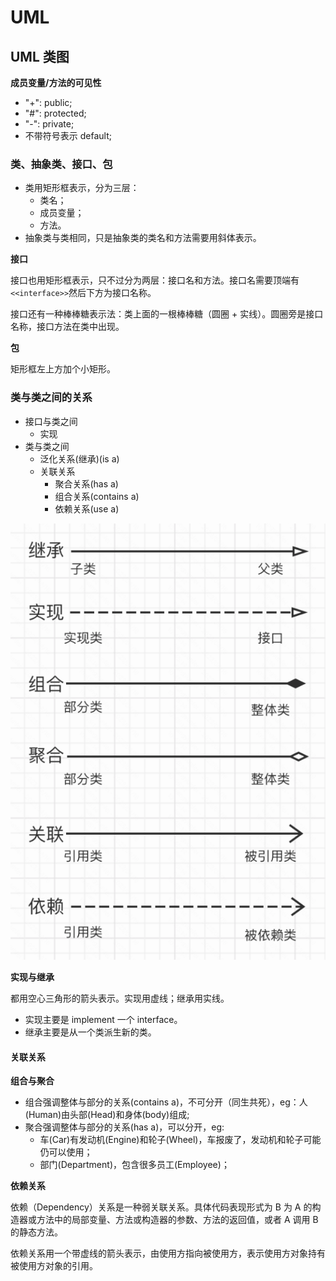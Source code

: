 # UML

## UML 类图

**成员变量/方法的可见性**

- "+": public;
- "#": protected;
- "-": private;
- 不带符号表示 default;

### 类、抽象类、接口、包

- 类用矩形框表示，分为三层：
  - 类名；
  - 成员变量；
  - 方法。
- 抽象类与类相同，只是抽象类的类名和方法需要用斜体表示。

**接口**

接口也用矩形框表示，只不过分为两层：接口名和方法。接口名需要顶端有`<<interface>>`然后下方为接口名称。

接口还有一种棒棒糖表示法：类上面的一根棒棒糖（圆圈 + 实线）。圆圈旁是接口名称，接口方法在类中出现。

**包**

矩形框左上方加个小矩形。

### 类与类之间的关系

- 接口与类之间
  - 实现
- 类与类之间
  - 泛化关系(继承)(is a)
  - 关联关系
    - 聚合关系(has a)
    - 组合关系(contains a)
    - 依赖关系(use a)

![类与类之间的关系.png](%E7%B1%BB%E4%B8%8E%E7%B1%BB%E4%B9%8B%E9%97%B4%E7%9A%84%E5%85%B3%E7%B3%BB.png)

**实现与继承**

都用空心三角形的箭头表示。实现用虚线；继承用实线。

- 实现主要是 implement 一个 interface。
- 继承主要是从一个类派生新的类。

#### 关联关系

**组合与聚合**

- 组合强调整体与部分的关系(contains a)，不可分开（同生共死），eg：人(Human)由头部(Head)和身体(body)组成;
- 聚合强调整体与部分的关系(has a)，可以分开，eg:
  - 车(Car)有发动机(Engine)和轮子(Wheel)，车报废了，发动机和轮子可能仍可以使用；
  - 部门(Department)，包含很多员工(Employee)；

**依赖关系**

依赖（Dependency）关系是一种弱关联关系。具体代码表现形式为 B 为 A 的构造器或方法中的局部变量、方法或构造器的参数、方法的返回值，或者 A 调用 B 的静态方法。

依赖关系用一个带虚线的箭头表示，由使用方指向被使用方，表示使用方对象持有被使用方对象的引用。
